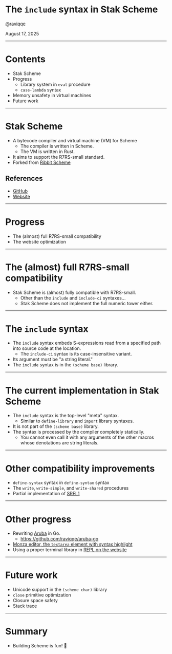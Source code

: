 # The `include` syntax in Stak Scheme

[@raviqqe](https://github.com/raviqqe)

August 17, 2025

---

# Contents

- Stak Scheme
- Progress
  - Library system in `eval` procedure
  - `case-lambda` syntax
- Memory unsafety in virtual machines
- Future work

---

# Stak Scheme

- A bytecode compiler and virtual machine (VM) for Scheme
  - The compiler is written in Scheme.
  - The VM is written in Rust.
- It aims to support the R7RS-small standard.
- Forked from [Ribbit Scheme](https://github.com/udem-dlteam/ribbit)

## References

- [GitHub](https://github.com/raviqqe/stak)
- [Website](https://raviqqe.com/stak)

---

# Progress

- The (almost) full R7RS-small compatibility
- The website optimization

---

# The (almost) full R7RS-small compatibility

- Stak Scheme is (almost) fully compatible with R7RS-small.
  - Other than the `include` and `include-ci` syntaxes...
  - Stak Scheme does not implement the full numeric tower either.

---

# The `include` syntax

- The `include` syntax embeds S-expressions read from a specified path into source code at the location.
  - The `include-ci` syntax is its case-insensitive variant.
- Its argument must be "a string literal."
- The `include` syntax is in the `(scheme base)` library.

---

# The current implementation in Stak Scheme

- The `include` syntax is the top-level "meta" syntax.
  - Similar to `define-library` and `import` library syntaxes.
- It is not part of the `(scheme base)` library.
- The syntax is processed by the compiler completely statically.
  - You cannot even call it with any arguments of the other macros whose denotations are string literals.

---

# Other compatibility improvements

- `define-syntax` syntax in `define-syntax` syntax
- The `write`, `write-simple`, and `write-shared` procedures
- Partial implementation of [SRFI 1](https://srfi.schemers.org/srfi-1/srfi-1.html)

---

# Other progress

- Rewriting [Aruba](https://github.com/cucumber/aruba) in Go.
  - https://github.com/raviqqe/aruba-go
- [Monza editor, the `textarea` element with syntax highlight](https://raviqqe.com/monza-editor/)
- Using a proper terminal library in [REPL on the website](https://raviqqe.com/stak/)

---

# Future work

- Unicode support in the `(scheme char)` library
- `close` primitive optimization
- Closure space safety
- Stack trace

---

# Summary

- Building Scheme is fun! 🥳

